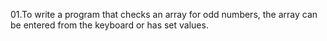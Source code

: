 01.To write a program that checks an array for odd numbers, the array can be entered from the keyboard or has set values.
